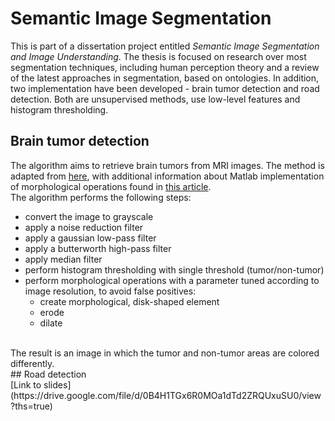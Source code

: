 # Semantic Image Segmentation
This is part of a dissertation project entitled <i>Semantic Image Segmentation and Image Understanding</i>. The thesis is focused on research over most segmentation techniques, including human perception theory and a review of the latest approaches in segmentation, based on ontologies. In addition, two implementation have been developed - brain tumor detection and road detection. Both are unsupervised methods, use low-level features and histogram thresholding.
<br />
## Brain tumor detection
The algorithm aims to retrieve brain tumors from MRI images. The method is adapted from [here](http://ijecscse.org/papers/apr2012/Brain-Tumour-Extraction-from-MRI-Images-Using-MATLAB.pdf), with additional information about Matlab implementation of morphological operations found in [this article](http://www.mecs-press.net/ijigsp/ijigsp-v4-n10/IJIGSP-V4-N10-5.pdf). 
<br />
The algorithm performs the following steps:
* convert the image to grayscale
* apply a noise reduction filter
* apply a gaussian low-pass filter
* apply a butterworth high-pass filter
* apply median filter
* perform histogram thresholding with single threshold (tumor/non-tumor)
* perform morphological operations with a parameter tuned according to image resolution, to avoid false positives:
  * create morphological, disk-shaped element
  * erode
  * dilate

<br />
The result is an image in which the tumor and non-tumor areas are colored differently.
<br />
## Road detection
<br />
[Link to slides](https://drive.google.com/file/d/0B4H1TGx6R0MOa1dTd2ZRQUxuSU0/view?ths=true)
